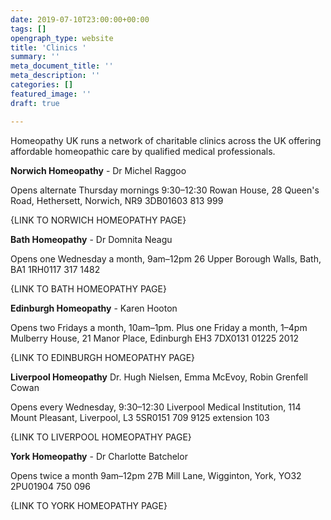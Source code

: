 ```yaml
---
date: 2019-07-10T23:00:00+00:00
tags: []
opengraph_type: website
title: 'Clinics '
summary: ''
meta_document_title: ''
meta_description: ''
categories: []
featured_image: ''
draft: true

---
```

Homeopathy UK runs a network of charitable clinics across the UK offering affordable homeopathic care by qualified medical professionals.

**Norwich Homeopathy** - Dr Michel Raggoo

Opens alternate Thursday mornings 9:30–12:30
Rowan House, 28 Queen's Road, Hethersett, Norwich, NR9 3DB01603 813 999

{LINK TO NORWICH HOMEOPATHY PAGE}

**Bath Homeopathy** - Dr Domnita Neagu

Opens one Wednesday a month, 9am–12pm
26 Upper Borough Walls, Bath, BA1 1RH0117 317 1482

{LINK TO BATH HOMEOPATHY PAGE}

**Edinburgh Homeopathy** - Karen Hooton

Opens two Fridays a month, 10am–1pm. Plus one Friday a month, 1–4pm
Mulberry House, 21 Manor Place, Edinburgh EH3 7DX0131 01225 2012

{LINK TO EDINBURGH HOMEOPATHY PAGE}

**Liverpool Homeopathy**
Dr. Hugh Nielsen, Emma McEvoy, Robin Grenfell Cowan

Opens every Wednesday, 9:30–12:30
Liverpool Medical Institution, 114 Mount Pleasant, Liverpool, L3 5SR0151 709 9125 extension 103

{LINK TO LIVERPOOL HOMEOPATHY PAGE}

**York Homeopathy** - Dr Charlotte Batchelor

Opens twice a month 9am–12pm
27B Mill Lane, Wigginton, York, YO32 2PU01904 750 096

{LINK TO YORK HOMEOPATHY PAGE}